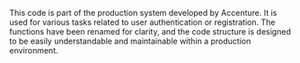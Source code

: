 This code is part of the production system developed by Accenture.
It is used for various tasks related to user authentication or registration.
The functions have been renamed for clarity, and the code structure is designed to be easily understandable and maintainable within a production environment.
